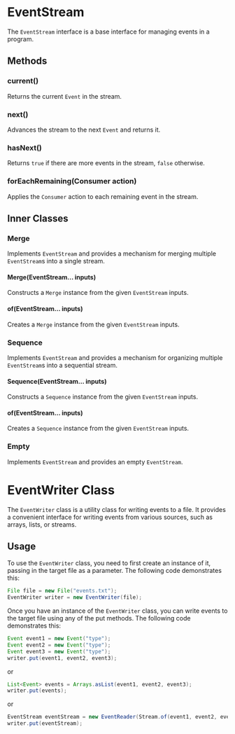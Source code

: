 # EventStream

The `EventStream` interface is a base interface for managing events in a program.

## Methods

### current()
Returns the current `Event` in the stream.

### next()
Advances the stream to the next `Event` and returns it.

### hasNext()
Returns `true` if there are more events in the stream, `false` otherwise.

### forEachRemaining(Consumer<Event> action)
Applies the `Consumer` action to each remaining event in the stream.

## Inner Classes

### Merge
Implements `EventStream` and provides a mechanism for merging multiple `EventStream`s into a single stream.

#### Merge(EventStream... inputs)
Constructs a `Merge` instance from the given `EventStream` inputs.

#### of(EventStream... inputs)
Creates a `Merge` instance from the given `EventStream` inputs.

### Sequence
Implements `EventStream` and provides a mechanism for organizing multiple `EventStream`s into a sequential stream.

#### Sequence(EventStream... inputs)
Constructs a `Sequence` instance from the given `EventStream` inputs.

#### of(EventStream... inputs)
Creates a `Sequence` instance from the given `EventStream` inputs.

### Empty
Implements `EventStream` and provides an empty `EventStream`.

# EventWriter Class

The `EventWriter` class is a utility class for writing events to a file. It provides a convenient interface for writing events from various sources, such as arrays, lists, or streams.

## Usage

To use the `EventWriter` class, you need to first create an instance of it, passing in the target file as a parameter. The following code demonstrates this:

```java
File file = new File("events.txt");
EventWriter writer = new EventWriter(file);
```

Once you have an instance of the `EventWriter` class, you can write events to the target file using any of the put methods. The following code demonstrates this:

```java
Event event1 = new Event("type");
Event event2 = new Event("type");
Event event3 = new Event("type");
writer.put(event1, event2, event3);
```
or
```java
List<Event> events = Arrays.asList(event1, event2, event3);
writer.put(events);
```
or
```java
EventStream eventStream = new EventReader(Stream.of(event1, event2, event3));
writer.put(eventStream);
```


